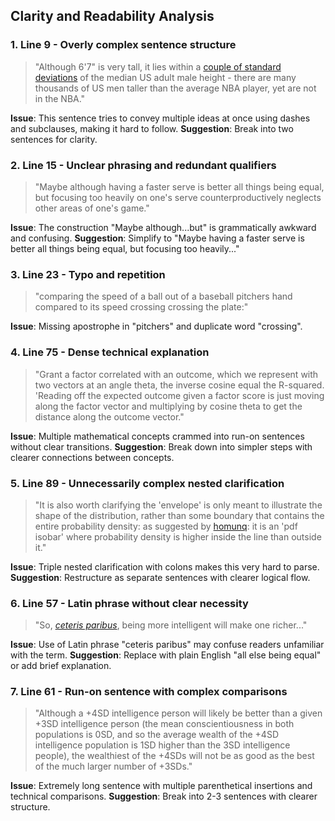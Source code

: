 ## Clarity and Readability Analysis

### 1. **Line 9 - Overly complex sentence structure**
> "Although 6'7" is very tall, it lies within a [couple of standard deviations](http://www.wolframalpha.com/input/?i=male+height+distribution) of the median US adult male height - there are many thousands of US men taller than the average NBA player, yet are not in the NBA."

**Issue**: This sentence tries to convey multiple ideas at once using dashes and subclauses, making it hard to follow.
**Suggestion**: Break into two sentences for clarity.

### 2. **Line 15 - Unclear phrasing and redundant qualifiers**
> "Maybe although having a faster serve is better all things being equal, but focusing too heavily on one's serve counterproductively neglects other areas of one's game."

**Issue**: The construction "Maybe although...but" is grammatically awkward and confusing.
**Suggestion**: Simplify to "Maybe having a faster serve is better all things being equal, but focusing too heavily..."

### 3. **Line 23 - Typo and repetition**
> "comparing the speed of a ball out of a baseball pitchers hand compared to its speed crossing crossing the plate:"

**Issue**: Missing apostrophe in "pitchers" and duplicate word "crossing".

### 4. **Line 75 - Dense technical explanation**
> "Grant a factor correlated with an outcome, which we represent with two vectors at an angle theta, the inverse cosine equal the R-squared. 'Reading off the expected outcome given a factor score is just moving along the factor vector and multiplying by cosine theta to get the distance along the outcome vector."

**Issue**: Multiple mathematical concepts crammed into run-on sentences without clear transitions.
**Suggestion**: Break down into simpler steps with clearer connections between concepts.

### 5. **Line 89 - Unnecessarily complex nested clarification**
> "It is also worth clarifying the 'envelope' is only meant to illustrate the shape of the distribution, rather than some boundary that contains the entire probability density: as suggested by [homunq](/lw/km6/why_the_tails_come_apart/b6hs): it is an 'pdf isobar' where probability density is higher inside the line than outside it."

**Issue**: Triple nested clarification with colons makes this very hard to parse.
**Suggestion**: Restructure as separate sentences with clearer logical flow.

### 6. **Line 57 - Latin phrase without clear necessity**
> "So, [_ceteris paribus_](/lw/km6/why_the_tails_come_apart/b8ph), being more intelligent will make one richer..."

**Issue**: Use of Latin phrase "ceteris paribus" may confuse readers unfamiliar with the term.
**Suggestion**: Replace with plain English "all else being equal" or add brief explanation.

### 7. **Line 61 - Run-on sentence with complex comparisons**
> "Although a +4SD intelligence person will likely be better than a given +3SD intelligence person (the mean conscientiousness in both populations is 0SD, and so the average wealth of the +4SD intelligence population is 1SD higher than the 3SD intelligence people), the wealthiest of the +4SDs will not be as good as the best of the much larger number of +3SDs."

**Issue**: Extremely long sentence with multiple parenthetical insertions and technical comparisons.
**Suggestion**: Break into 2-3 sentences with clearer structure.
